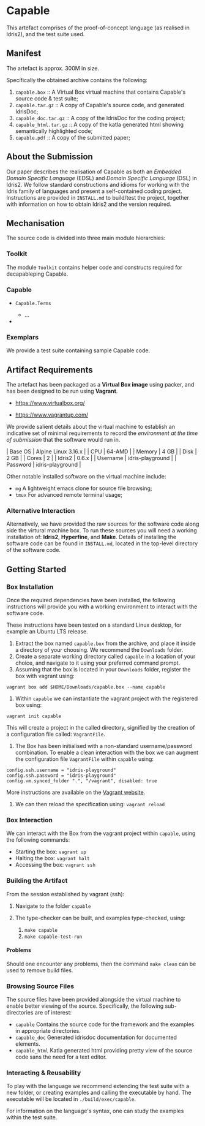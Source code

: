 # Capable

<!-- TODO Add blurb -->

This artefact comprises of the proof-of-concept language (as realised in Idris2), and the test suite used.

## Manifest

The artefact is approx. 300M in size.

Specifically the obtained archive contains the following:

1. `capable.box` :: A Virtual Box virtual machine that contains Capable's source code & test suite;
2. `capable.tar.gz` :: A copy of Capable's source code, and generated IdrisDoc;
3. `capable_doc.tar.gz` :: A copy of the IdrisDoc for the coding project;
4. `capable_html.tar.gz` :: A copy of the katla generated html showing semantically highlighted code;
4. `capable.pdf` :: A copy of the submitted paper;

## About the Submission

Our paper describes the realisation of Capable as both an *Embedded Domain Specific Language* (EDSL) and *Domain Specific Language* (DSL) in Idris2.
We follow standard constructions and idioms for working with the Idris family of languages and present a self-contained coding project.
Instructions are provided in `INSTALL.md` to build/test the project, together with information on how to obtain Idris2 and the version required.

## Mechanisation

The source code is divided into three main module hierarchies:

### Toolkit

The module `Toolkit` contains helper code and constructs required for decapableping Capable.

### Capable

+ `Capable.Terms`

  + ...

+

### Exemplars

We provide a test suite containing sample Capable code.

## Artifact Requirements

The artefact has been packaged as a **Virtual Box image** using packer, and has been designed to be run using **Vagrant**.

+ https://www.virtualbox.org/

+ https://www.vagrantup.com/

We provide salient details about the virtual machine to establish an indicative set of minimal requirements to record the *environment at the time of submission* that the software would run in.

| Base OS  | Alpine Linux 3.16.x |
| CPU      | 64-AMD              |
| Memory   | 4 GB                |
| Disk     | 2 GB                |
| Cores    | 2                   |
| Idris2   | 0.6.x               |
| Username | idris-playground    |
| Password | idris-playground    |

Other notable installed software on the virtual machine include:

+ `mg` A lightweight emacs clone for source file browsing;
+ `tmux` For advanced remote terminal usage;

### Alternative Interaction

Alternatively, we have provided the raw sources for the software code along side the virtural machine box.
To run these sources you will need a working installation of: **Idris2**, **Hyperfine**, and **Make**.
Details of installing the software code can be found in `INSTALL.md`, located in the top-level directory of the software code.

## Getting Started

### Box Installation

Once the required dependencies have been installed, the following instructions will provide you with a working environment to interact with the software code.

These instructions have been tested on a standard Linux desktop, for example an Ubuntu LTS release.

1. Extract the box named `capable.box` from the archive, and place it inside a directory of your choosing.
   We recommend the `Downloads` folder.
1. Create a separate working directory called `capable` in a location of your choice, and navigate to it using your preferred command prompt.
1. Assuming that the box is located in your `Downloads` folder, register the box with vagrant using:

```{bash}
vagrant box add $HOME/Downloads/capable.box --name capable
```

1. Within `capable` we can instantiate the vagrant project with the registered box using:

```{bash}
vagrant init capable
```

   This will create a project in the called directory, signified by the creation of a configuration file called: `VagrantFile`.

1. The Box has been initialised with a non-standard username/password combination.
   To enable a clean interaction with the box we can augment the configuration file `VagrantFile` within `capable` using:

```
config.ssh.username = "idris-playground"
config.ssh.password = "idris-playground"
config.vm.synced_folder ".", "/vagrant", disabled: true
```

More instructions are available on the [Vagrant website](https://www.vagrantup.com/docs/vagrantfile/ssh_settings.html).

1. We can then reload the specification using: `vagrant reload`

### Box Interaction

We can interact with the Box from the vagrant project within `capable`, using the following commands:


+ Starting the box: `vagrant up`
+ Halting the box: `vagrant halt`
+ Accessing the box: `vagrant ssh`

### Building the Artifact

From the session established by vagrant (ssh):

1. Navigate to the folder `capable`

2. The type-checker can be built, and examples type-checked, using:

   1. `make capable`
   2. `make capable-test-run`

#### Problems

Should one encounter any problems, then the command `make clean` can be used to remove build files.

### Browsing Source Files

The source files have been provided alongside the virtual machine to enable better viewing of the source.
Specifically, the following sub-directories are of interest:

+ `capable` Contains the source code for the framework and the examples in appropriate directories.
+ `capable_doc` Generated idrisdoc documentation for documented elements.
+ `capable_html` Katla generated html providing pretty view of the source code sans the need for a text editor.

### Interacting & Reusability

To play with the language we recommend extending the test suite with a new folder, or creating examples and calling the executable by hand.
The executable will be located in `./build/exec/capable`.

For information on the language's syntax, one can study the examples within the test suite.

<!-- EOF -->
